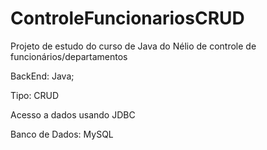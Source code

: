 # ControleFuncionariosCRUD

Projeto de estudo do curso de Java do Nélio de controle de funcionários/departamentos

BackEnd: Java;

Tipo: CRUD

Acesso a dados usando JDBC

Banco de Dados: MySQL
